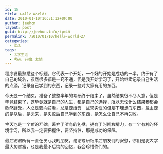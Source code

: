 ```yaml
---
id: 15
title: Hello World!
date: 2010-01-10T16:51:12+00:00
author: jeehon
layout: post
guid: http://jeehon.info/?p=15
permalink: /2010/01/10/hello-world-2/
categories:
  - 生活
tags:
  - 大学生活
  - 考研，开始，友情
---
```

程序员最熟悉这个标题，它代表一个开始，一个好的开始是成功的一半。终于有了自己的域名，虽然很多都是一窍不通，但是我开始学习了，开始继续记录自己生活的点滴，记录自己学到的东西，记录一些对大家有用的东西。

今天是一个结束，准备了整整半年的考研终于结束了，虽然结果很不尽人意，但是毕竟结束了，这毕竟就是自己的人生，都是自己的选择，所以无论什么结果我都会欣然接受，人总是要向前看，总是要接受一些现实性的但是不理想的东西，最主要的是以后，是未来，是失败后自己学到的东西，是怎么让自己不再失败。<!--more-->

今天也是一个新的开始，丢弃了所有的包袱，拥有了时间和精力，有一个有利的环境学习，所以我一定要把握住，要坚持住，那是成功的保障。

最后谢谢所有一直在关心我的朋友，谢谢考研结束后朋友们的安慰，你们是我大学最大的财富，也是我最不后悔的回忆，我会珍惜你们的。